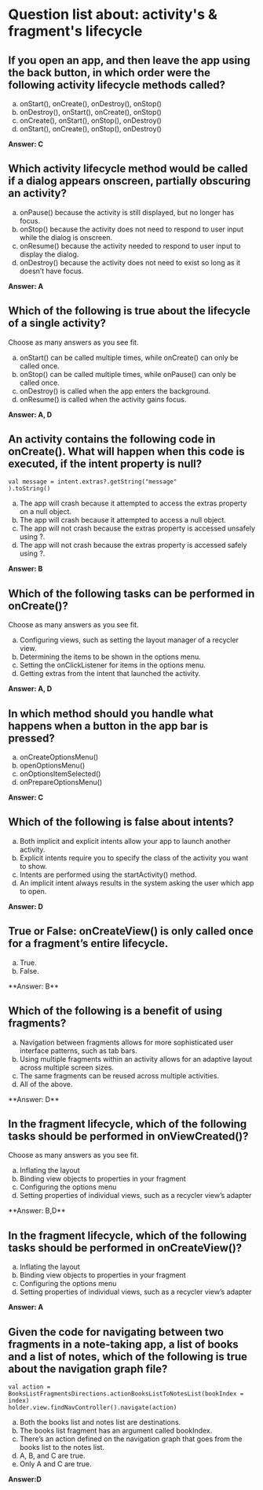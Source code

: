 # Question list about: activity's & fragment's lifecycle

## If you open an app, and then leave the app using the back button, in which order were the following activity lifecycle methods called?

<ol type="a">
  <li>onStart(), onCreate(), onDestroy(), onStop()</li>
  <li>onDestroy(), onStart(), onCreate(), onStop()</li>
  <li>onCreate(), onStart(), onStop(), onDestroy()</li>
  <li>onStart(), onCreate(), onStop(), onDestroy()</li>
</ol>

**Answer: C**

## Which activity lifecycle method would be called if a dialog appears onscreen, partially obscuring an activity?


<ol type="a">
  <li>onPause() because the activity is still displayed, but no longer has focus.</li>
  <li>onStop() because the activity does not need to respond to user input while the dialog is onscreen.</li>
  <li>onResume() because the activity needed to respond to user input to display the dialog.</li>
  <li>onDestroy() because the activity does not need to exist so long as it doesn’t have focus.</li>
</ol>

**Answer: A**

## Which of the following is true about the lifecycle of a single activity?
Choose as many answers as you see fit.

<ol type="a">
  <li>onStart() can be called multiple times, while onCreate() can only be called once.</li>
  <li>onStop() can be called multiple times, while onPause() can only be called once.</li>
  <li>onDestroy() is called when the app enters the background.</li>
  <li>onResume() is called when the activity gains focus.</li>
</ol>

**Answer: A, D**

## An activity contains the following code in onCreate(). What will happen when this code is executed, if the intent property is null?
```
val message = intent.extras?.getString("message"
).toString()
```

<ol type="a">
  <li>The app will crash because it attempted to access the extras property on a null object.</li>
  <li>The app will crash because it attempted to access a null object.</li>
  <li>The app will not crash because the extras property is accessed unsafely using ?.</li>
  <li>The app will not crash because the extras property is accessed safely using ?.</li>
</ol>

**Answer: B**

## Which of the following tasks can be performed in onCreate()?
Choose as many answers as you see fit.

<ol type="a">
  <li>Configuring views, such as setting the layout manager of a recycler view.</li>
  <li>Determining the items to be shown in the options menu.</li>
  <li>Setting the onClickListener for items in the options menu.</li>
  <li>Getting extras from the intent that launched the activity.</li>
</ol>

**Answer: A, D**

## In which method should you handle what happens when a button in the app bar is pressed?
<ol type="a">
  <li>onCreateOptionsMenu()</li>
  <li>openOptionsMenu()</li>
  <li>onOptionsItemSelected()</li>
  <li>onPrepareOptionsMenu()</li>
</ol>

**Answer: C**

## Which of the following is false about intents?

<ol type="a">
  <li>Both implicit and explicit intents allow your app to launch another activity.</li>
  <li>Explicit intents require you to specify the class of the activity you want to show.</li>
  <li>Intents are performed using the startActivity() method.</li>
  <li>An implicit intent always results in the system asking the user which app to open.</li>
</ol>

**Answer: D**

## True or False: onCreateView() is only called once for a fragment’s entire lifecycle.
<ol type="a">
  <li>True.</li>
  <li>False.</li>
</ol>
**Answer: B**

## Which of the following is a benefit of using fragments?
<ol type="a">
  <li>Navigation between fragments allows for more sophisticated user interface patterns, such as tab bars.</li>
  <li>Using multiple fragments within an activity allows for an adaptive layout across multiple screen sizes.</li>
  <li>The same fragments can be reused across multiple activities.</li>
  <li>All of the above.</li>
</ol>
**Answer: D**

## In the fragment lifecycle, which of the following tasks should be performed in onViewCreated()?
Choose as many answers as you see fit.

<ol type="a">
  <li>Inflating the layout</li>
  <li>Binding view objects to properties in your fragment</li>
  <li>Configuring the options menu</li>
  <li>Setting properties of individual views, such as a recycler view’s adapter</li>
</ol>
**Answer: B,D**

## In the fragment lifecycle, which of the following tasks should be performed in onCreateView()?

<ol type="a">
  <li>Inflating the layout</li>
  <li>Binding view objects to properties in your fragment</li>
  <li>Configuring the options menu</li>
  <li>Setting properties of individual views, such as a recycler view’s adapter</li>
</ol>

**Answer: A**

## Given the code for navigating between two fragments in a note-taking app, a list of books and a list of notes, which of the following is true about the navigation graph file?
```
val action = BooksListFragmentsDirections.actionBooksListToNotesList(bookIndex = index)
holder.view.findNavController().navigate(action)
```

<ol type="a">
  <li>Both the books list and notes list are destinations.</li>
  <li>The books list fragment has an argument called bookIndex.</li>
  <li>There’s an action defined on the navigation graph that goes from the books list to the notes list.</li>
  <li>A, B, and C are true.</li>
  <li>Only A and C are true.</li>
</ol>

**Answer:D**































